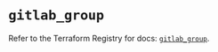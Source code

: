 # `gitlab_group`

Refer to the Terraform Registry for docs: [`gitlab_group`](https://registry.terraform.io/providers/gitlabhq/gitlab/17.5.0/docs/resources/group).
